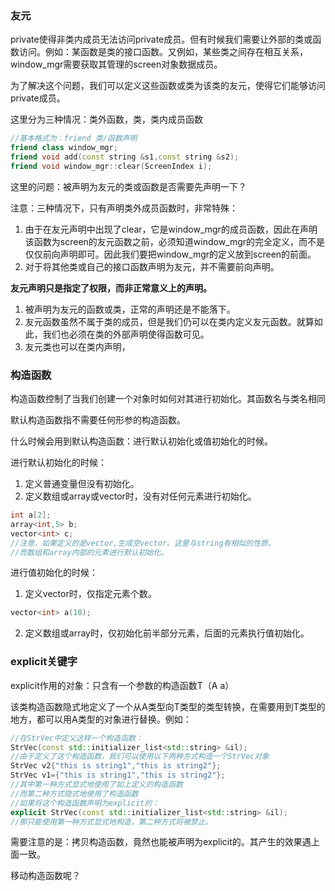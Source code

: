 ### 友元

private使得非类内成员无法访问private成员。但有时候我们需要让外部的类或函数访问。例如：某函数是类的接口函数。又例如，某些类之间存在相互关系，window_mgr需要获取其管理的screen对象数据成员。

为了解决这个问题，我们可以定义这些函数或类为该类的友元，使得它们能够访问private成员。

这里分为三种情况：类外函数，类，类内成员函数

```c++
//基本格式为：friend 类/函数声明
friend class window_mgr;
friend void add(const string &s1,const string &s2);
friend void window_mgr::clear(ScreenIndex i);
```

这里的问题：被声明为友元的类或函数是否需要先声明一下？

注意：三种情况下，只有声明类外成员函数时，非常特殊：

1. 由于在友元声明中出现了clear，它是window_mgr的成员函数，因此在声明该函数为screen的友元函数之前，必须知道window_mgr的完全定义，而不是仅仅前向声明即可。因此我们要把window_mgr的定义放到screen的前面。
2. 对于将其他类或自己的接口函数声明为友元，并不需要前向声明。

**友元声明只是指定了权限，而非正常意义上的声明。**

1. 被声明为友元的函数或类，正常的声明还是不能落下。
2. 友元函数虽然不属于类的成员，但是我们仍可以在类内定义友元函数。就算如此，我们也必须在类的外部声明使得函数可见。
3. 友元类也可以在类内声明，

### 构造函数

构造函数控制了当我们创建一个对象时如何对其进行初始化。其函数名与类名相同

默认构造函数指不需要任何形参的构造函数。

什么时候会用到默认构造函数：进行默认初始化或值初始化的时候。

进行默认初始化的时候：

1. 定义普通变量但没有初始化。
2. 定义数组或array或vector时，没有对任何元素进行初始化。

```c++
int a[2];
array<int,5> b;
vector<int> c;
//注意，如果定义的是vector,生成空vector。这里与string有相似的性质。
//而数组和array内部的元素进行默认初始化。
```

进行值初始化的时候：

1. 定义vector时，仅指定元素个数。

```c++
vector<int> a(10);
```

2. 定义数组或array时，仅初始化前半部分元素，后面的元素执行值初始化。

### explicit关键字

explicit作用的对象：只含有一个参数的构造函数T（A a）

该类构造函数隐式地定义了一个从A类型向T类型的类型转换，在需要用到T类型的地方，都可以用A类型的对象进行替换。例如：

```c++
//在StrVec中定义这样一个构造函数：
StrVec(const std::initializer_list<std::string> &il);
//由于定义了这个构造函数，我们可以使用以下两种方式构造一个StrVec对象
StrVec v2{"this is string1","this is string2"};
StrVec v1={"this is string1","this is string2"};
//其中第一种方式显式地使用了如上定义的构造函数
//而第二种方式隐式地使用了构造函数
//如果将这个构造函数声明为explicit的：
explicit StrVec(const std::initializer_list<std::string> &il);
//那只能使用第一种方式显式地构造，第二种方式将被禁止。
```

需要注意的是：拷贝构造函数，竟然也能被声明为explicit的。其产生的效果遇上面一致。

移动构造函数呢？